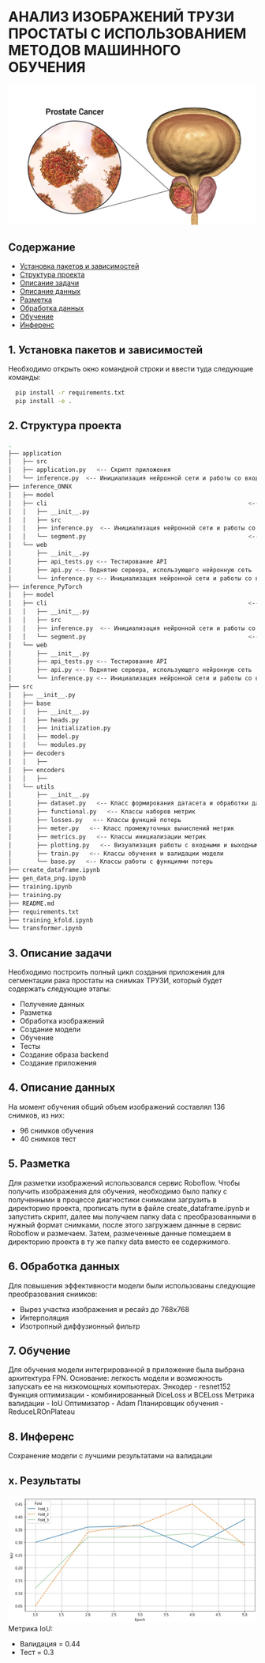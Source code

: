 # АНАЛИЗ ИЗОБРАЖЕНИЙ ТРУЗИ ПРОСТАТЫ С ИСПОЛЬЗОВАНИЕМ МЕТОДОВ МАШИННОГО ОБУЧЕНИЯ
![](image_readme/Prostate_Cancer.jpg)
## Содержание

<!--ts-->

   * [Установка пакетов и зависимостей](#1-Установка-пакетов-и-зависимостей)
   * [Структура проекта](#2-Структура-проекта)
   * [Описание задачи](#3-Описание-задачи)
   * [Описание данных](#4-Описание-данных)
   * [Разметка](#5-Разметка)
   * [Обработка данных](#6-Обработка-данных)
   * [Обучение](#7-Обучение)
   * [Инференс](#8-Инференс)

<!--te-->

## 1. Установка пакетов и зависимостей
Необходимо открыть окно командной строки и ввести туда следующие команды:
```bash
  pip install -r requirements.txt
  pip install -e .
```
## 2. Структура проекта

```bash
.
├── application                                                                               <-- 
│   ├── src                                                                                                 <-- 
│   ├── application.py   <-- Скрипт приложения
│   └── inference.py  <-- Инициализация нейронной сети и работы со входными изображениями
├── inference_ONNX                                                                                          <-- 
│   ├── model                                                                      <-- Директория для загрузки весов обученной модели
│   ├── cli                                                         <-- 
│   │   ├── __init__.py
│   │   ├── src
│   │   ├── inference.py  <-- Инициализация нейронной сети и работы со входными изображениями
│   │   └── segment.py                                              <-- Обработка изображений нейронной сетью
│   └── web
│       ├── __init__.py
│       ├── api_tests.py <-- Тестирование API
│       ├── api.py <-- Поднятие сервера, использующего нейронную сеть
│       └── inference.py <-- Инициализация нейронной сети и работы со входными изображениями
├── inference_PyTorch                                                                                          <-- 
│   ├── model                                                                      <-- Директория для загрузки весов обученной модели
│   ├── cli                                                         <-- 
│   │   ├── __init__.py
│   │   ├── src
│   │   ├── inference.py  <-- Инициализация нейронной сети и работы со входными изображениями
│   │   └── segment.py                                              <-- Обработка изображений нейронной сетью
│   └── web
│       ├── __init__.py
│       ├── api_tests.py <-- Тестирование API
│       ├── api.py <-- Поднятие сервера, использующего нейронную сеть
│       └── inference.py <-- Инициализация нейронной сети и работы со входными изображениями
├── src
│   ├── __init__.py
│   ├── base
│   │   ├── __init__.py
│   │   ├── heads.py
│   │   ├── initialization.py
│   │   ├── model.py
│   │   └── modules.py
│   ├── decoders
│   │   ├──
│   ├── encoders
│   │   ├──
│   └── utils
│       ├── __init__.py
│       ├── dataset.py   <-- Класс формирования датасета и обработки данных
│       ├── functional.py   <-- Классы наборов метрик
│       ├── losses.py   <-- Классы функций потерь
│       ├── meter.py   <-- Класс промежуточных вычислений метрик
│       ├── metrics.py   <-- Классы инициализации метрик
│       ├── plotting.py   <-- Визуализация работы с входными и выходными данными
│       ├── train.py   <-- Классы обучения и валидации модели
│       └── base.py   <-- Классы работы с функциями потерь
├── create_dataframe.ipynb                                                            <-- Преобразование сырых данных в данные для разметки
├── gen_data_png.ipynb                                                              <-- Преобразование сырых данных в данные для разметки
├── training.ipynb                                                                  <-- Ноутбук обучения модели на наборе данных
├── training.py                                                                     <-- Скрипт обучения Unet для приложения
├── README.md
├── requirements.txt                                                                                    <-- Требования по пакетам
├── training_kfold.ipynb                                                                          <-- Ноутбук обучения модели по фолдам
└── transformer.ipynb                                                                                         <-- Скрипт обучения трансформера SegformerForSemanticSegmentation
```
## 3. Описание задачи
Необходимо построить полный цикл создания приложения для сегментации рака простаты на снимках ТРУЗИ, который будет содержать следующие этапы:
  * Получение данных
  * Разметка
  * Обработка изображений
  * Создание модели
  * Обучение
  * Тесты
  * Создание образа backend
  * Создание приложения

## 4. Описание данных
На момент обучения общий объем изображений составлял 136 снимков, из них:
  * 96 снимков обучения
  * 40 снимков тест

## 5. Разметка
Для разметки изображений использовался сервис Roboflow. Чтобы получить изображения для обучения, необходимо было папку с полученными в процессе диагностики снимками загрузить в директорию проекта, прописать пути в файле create_dataframe.ipynb и запустить скрипт, далее мы получаем папку data с преобразованными в нужный формат снимками, после этого загружаем данные в сервис Roboflow и размечаем. Затем, размеченные данные помещаем в директорию проекта в ту же папку data вместо ее содержимого.

## 6. Обработка данных
Для повышения эффективности модели были использованы следующие преобразования снимков:
  * Вырез участка изображения и ресайз до 768х768
  * Интерполяция
  * Изотропный диффузионный фильтр

## 7. Обучение
Для обучения модели интегрированной в приложение была выбрана архитектура FPN. Основание: легкость модели и возможность запускать ее на низкомощных компьютерах.
Энкодер - resnet152
Функция оптимизации - комбинированный DiceLoss и BCELoss
Метрика валидации - IoU
Оптимизатор - Adam
Планировщик обучения - ReduceLROnPlateau

## 8. Инференс
Сохранение модели с лучшими результатами на валидации


## х. Результаты
![Вадидация](./image_readme/validation.jpg)
Метрика IoU:
  * Валидация = 0.44
  * Тест = 0.3